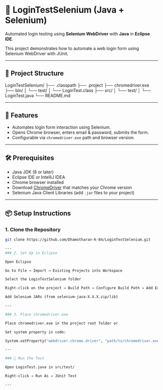 # 🔐 LoginTestSelenium (Java + Selenium)

Automated login testing using **Selenium WebDriver** with **Java** in **Eclipse IDE**.

This project demonstrates how to automate a web login form using Selenium WebDriver with JUnit.

---

## 📂 Project Structure

LoginTestSelenium/
├── .classpath
├── .project
├── chromedriver.exe
├── bin/
│ └── test/
│ └── LoginTest.class
├── src/
│ └── test/
│ └── LoginTest.java
└── README.md


---

## 🚀 Features

- Automates login form interaction using Selenium.
- Opens Chrome browser, enters email & password, submits the form.
- Configurable via `chromedriver.exe` path and browser version.

---

## 🛠️ Prerequisites

- Java JDK (8 or later)
- Eclipse IDE or IntelliJ IDEA
- Chrome browser installed
- Download [ChromeDriver](https://sites.google.com/chromium.org/driver/) that matches your Chrome version
- Selenium Java Client Libraries (add `.jar` files to your project)

---

## 📦 Setup Instructions

### 1. Clone the Repository

```bash
git clone https://github.com/Dhamotharan-K-84/LoginTestSelenium.git

---
### 2. Set Up in Eclipse

Open Eclipse

Go to File → Import → Existing Projects into Workspace

Select the LoginTestSelenium folder

Right-click on the project → Build Path → Configure Build Path → Add External JARs

Add Selenium JARs (from selenium-java-X.X.X.zip/lib)

---

### 3. Place chromedriver.exe

Place chromedriver.exe in the project root folder or

Set system property in code:

System.setProperty("webdriver.chrome.driver", "path/to/chromedriver.exe");

---

### 🧪 Run the Test

Open LoginTest.java in src/test/

Right-click → Run As → JUnit Test

---